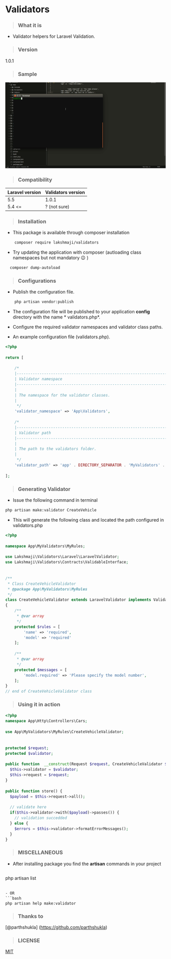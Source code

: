 # Validators



>### What it is

 - Validator helpers for Laravel Validation. 

>### Version

1.0.1

>### Sample

![Image](https://raw.githubusercontent.com/lakshmaji/validators/master/resources/validator.gif)


>### Compatibility

**Laravel version**     | **Validators version**
-------- | ---
5.5      | 1.0.1
5.4 <=   | ? (not sure)



>### Installation

- This package is available through composer installation
```bash
    composer require lakshmaji/validators
```

- Try updating the application with composer (autloading class namespaces but not mandatory :wink:  )
```bash
  composer dump-autoload
```


>### Configurations

- Publish the configuration file.
```bash
    php artisan vendor:publish
```
- The configuration file will be published to your application **config** directory with the name * validators.php*.
- Configure the required validator namespaces and validator class paths.

- An example configuration file (validators.php).
```php
<?php

return [

    /*
    |--------------------------------------------------------------------------
    | Validator namespace
    |--------------------------------------------------------------------------
    |
    | The namespace for the validator classes.
    |
     */
    'validator_namespace' => 'App\Validators',

    /*
    |--------------------------------------------------------------------------
    | Validator path
    |--------------------------------------------------------------------------
    |
    | The path to the validators folder.
    |
     */
    'validator_path' => 'app' . DIRECTORY_SEPARATOR . 'MyValidators' . DIRECTORY_SEPARATOR . 'MyRules',

];

```



>### Generating Validator

- Issue the following command in terminal
```bash
php artisan make:validator CreateVehicle
```

- This will generate the following class and located the path configured in validators.php
```php
<?php 

namespace App\MyValidators\MyRules;

use Lakshmaji\Validators\Laravel\LaravelValidator;
use Lakshmaji\Validators\Contracts\ValidableInterface;


/**
 * Class CreateVehicleValidator
 * @package App\MyValidators\MyRules
 */
class CreateVehicleValidator extends LaravelValidator implements ValidableInterface
{
    /**
     * @var array
     */
    protected $rules = [
        'name' => 'required',
        'model' => 'required'
    ];

    /**
     * @var array
     */
    protected $messages = [
        'model.required' => 'Please specify the model number',
    ];
}
// end of CreateVehicleValidator class
```


>### Using it in action

```php
<?php
namespace App\Http\Controllers\Cars;

use App\MyValidators\MyRules\CreateVehicleValidator;


protected $request;
protected $validator;

public function  __construct(Request $request, CreateVehicleValidator $validator) {
  $this->validator = $validator;
  $this->request = $request;
}

public function store() {
  $payload = $this->request->all();

  // validate here
  if($this->validator->with($payload)->passes()) {
    // validation succedded
  } else {
    $errors = $this->validator->formatErrorMessages();
  }
}

```


>### MISCELLANEOUS

- After installing package you find the **artisan** commands in your project 
  ```bash
php artisan list
  ```

- OR
```bash
php artisan help make:validator
```

>### Thanks to 

[@parthshukla] (https://github.com/parthshukla) 

>### LICENSE

[MIT](https://opensource.org/licenses/MIT)


